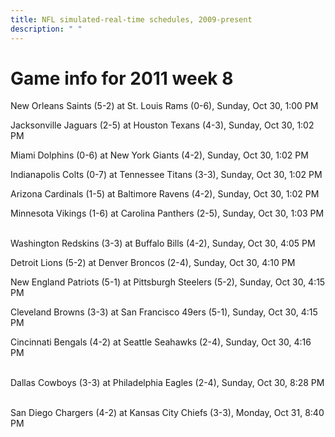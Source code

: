 ```yaml
---
title: NFL simulated-real-time schedules, 2009-present
description: " "
---
```


# Game info for 2011 week 8

New Orleans Saints (5-2) at St. Louis Rams (0-6), Sunday, Oct 30, 1:00 PM

Jacksonville Jaguars (2-5) at Houston Texans (4-3), Sunday, Oct 30, 1:02 PM

Miami Dolphins (0-6) at New York Giants (4-2), Sunday, Oct 30, 1:02 PM

Indianapolis Colts (0-7) at Tennessee Titans (3-3), Sunday, Oct 30, 1:02 PM

Arizona Cardinals (1-5) at Baltimore Ravens (4-2), Sunday, Oct 30, 1:02 PM

Minnesota Vikings (1-6) at Carolina Panthers (2-5), Sunday, Oct 30, 1:03 PM

<br/>Washington Redskins (3-3) at Buffalo Bills (4-2), Sunday, Oct 30, 4:05 PM

Detroit Lions (5-2) at Denver Broncos (2-4), Sunday, Oct 30, 4:10 PM

New England Patriots (5-1) at Pittsburgh Steelers (5-2), Sunday, Oct 30, 4:15 PM

Cleveland Browns (3-3) at San Francisco 49ers (5-1), Sunday, Oct 30, 4:15 PM

Cincinnati Bengals (4-2) at Seattle Seahawks (2-4), Sunday, Oct 30, 4:16 PM

<br/>Dallas Cowboys (3-3) at Philadelphia Eagles (2-4), Sunday, Oct 30, 8:28 PM

<br/>San Diego Chargers (4-2) at Kansas City Chiefs (3-3), Monday, Oct 31, 8:40 PM

